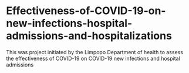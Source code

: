 # Effectiveness-of-COVID-19-on-new-infections-hospital-admissions-and-hospitalizations
This was project initiated by the Limpopo Department of health to assess the effectiveness of COVID-19 on COVID-19 new infections and hospital admissions
